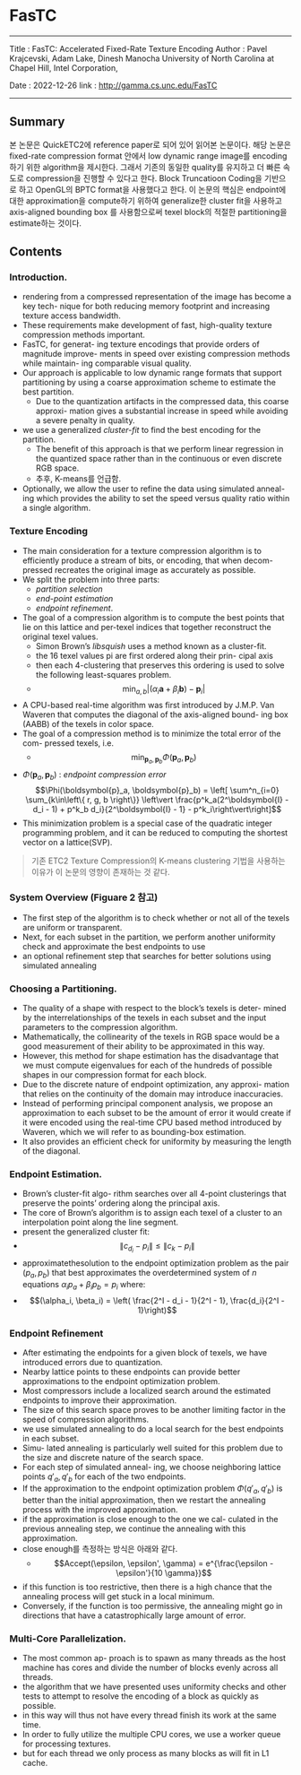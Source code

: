 # FasTC
---
Title : FasTC: Accelerated Fixed-Rate Texture Encoding 
Author : Pavel Krajcevski, Adam Lake, Dinesh Manocha
University of North Carolina at Chapel Hill, Intel Corporation, 

Date : 2022-12-26
link : http://gamma.cs.unc.edu/FasTC

---

## Summary 
 본 논문은 QuickETC2에 reference paper로 되어 있어 읽어본 논문이다. 해당 논문은 fixed-rate compression format 안에서 low dynamic range image를 encoding하기 위한 algorithm을 제시한다. 그래서 기존의 동일한 quality를 유지하고 더 빠른 속도로 compression을 진행할 수 있다고 한다. Block Truncatioon Coding을 기반으로 하고 OpenGL의 BPTC format을 사용했다고 한다. 이 논문의 핵심은 endpoint에 대한 approximation을 compute하기 위하여 generalize한 cluster fit을 사용하고 axis-aligned bounding box 를 사용함으로써  texel block의 적절한 partitioning을 estimate하는 것이다. 
 
## Contents 

### Introduction.
- rendering from a compressed representation of the image has become a key tech- nique for both reducing memory footprint and increasing texture access bandwidth.
- These requirements make development of fast, high-quality texture compression methods important.
- FasTC, for generat- ing texture encodings that provide orders of magnitude improve- ments in speed over existing compression methods while maintain- ing comparable visual quality.
- Our approach is applicable to low dynamic range formats that support partitioning by using a coarse approximation scheme to estimate the best partition.
	- Due to the quantization artifacts in the compressed data, this coarse approxi- mation gives a substantial increase in speed while avoiding a severe penalty in quality.
- we use a generalized _cluster-fit_ to find the best encoding for the partition.
	- The benefit of this approach is that we perform linear regression in the quantized space rather than in the continuous or even discrete RGB space.
	- 추후, K-means를 언급함.
- Optionally, we allow the user to refine the data using simulated anneal- ing which provides the ability to set the speed versus quality ratio within a single algorithm.

### Texture Encoding
- The main consideration for a texture compression algorithm is to efficiently produce a stream of bits, or encoding, that when decom- pressed recreates the original image as accurately as possible.
- We split the problem into three parts: 
	- _partition selection_ 
	- _end-point estimation_
	- _endpoint refinement_.
- The goal of a compression algorithm is to compute the best points that lie on this lattice and per-texel indices that together reconstruct the original texel values.
	- Simon Brown’s _libsquish_ uses a method known as a cluster-fit.
	- the 16 texel values pi are first ordered along their prin- cipal axis
	- then each 4-clustering that preserves this ordering is used to solve the following least-squares problem.
	- $$\min_{a,b} \left\vert (\alpha_i \boldsymbol{a} + \beta_i \boldsymbol{b}) - \boldsymbol{p}_i\right\vert$$
- A CPU-based real-time algorithm was first introduced by J.M.P. Van Waveren that computes the diagonal of the axis-aligned bound- ing box (AABB) of the texels in color space.
- The goal of a compression method is to minimize the total error of the com- pressed texels, i.e.
	- $$\min_{\boldsymbol{p}_a, \boldsymbol{p}_b} \Phi (\boldsymbol{p}_a, \boldsymbol{p}_b)$$
- $\Phi(\boldsymbol{p}_a, \boldsymbol{p}_b)$ : _endpoint compression error_
$$\Phi(\boldsymbol{p}_a, \boldsymbol{p}_b) = \left[ \sum^n_{i=0} \sum_{k\in\left\{ r, g, b \right\}} \left\vert \frac{p^k_a(2^\boldsymbol{I} - d_i - 1) + p^k_b d_i}{2^\boldsymbol{I} - 1} - p^k_i\right\vert\right]$$
- This minimization problem is a special case of the quadratic integer programming problem, and it can be reduced to computing the shortest vector on a lattice(SVP).

> 기존 ETC2 Texture Compression의 K-means clustering 기법을 사용하는 이유가 이 논문의 영향이 존재하는 것 같다.


### System Overview (Figuare 2 참고)
- The first step of the algorithm is to check whether or not all of the texels are uniform or transparent.
- Next, for each subset in the partition, we perform another uniformity check and approximate the best endpoints to use
- an optional refinement step that searches for better solutions using simulated annealing

### Choosing a Partitioning.
- The quality of a shape with respect to the block’s texels is deter- mined by the interrelationships of the texels in each subset and the input parameters to the compression algorithm.
- Mathematically, the collinearity of the texels in RGB space would be a good measurement of their ability to be approximated in this way.
- However, this method for shape estimation has the disadvantage that we must compute eigenvalues for each of the hundreds of possible shapes in our compression format for each block.
- Due to the discrete nature of endpoint optimization, any approxi- mation that relies on the continuity of the domain may introduce inaccuracies.
- Instead of performing principal component analysis, we propose an approximation to each subset to be the amount of error it would create if it were encoded using the real-time CPU based method introduced by Waveren, which we will refer to as bounding-box estimation.
- It also provides an efficient check for uniformity by measuring the length of the diagonal.

### Endpoint Estimation.
- Brown’s cluster-fit algo- rithm searches over all 4-point clusterings that preserve the points’ ordering along the principal axis.
- The core of Brown’s algorithm is to assign each texel of a cluster to an interpolation point along the line segment.
- present the generalized cluster fit:
- $$\lVert c_{d_i} - p_i \rVert \leq \lVert c_k - p_i \rVert$$
- approximatethesolution to the endpoint optimization problem as the pair $(p_a, p_b)$ that best approximates the overdetermined system of $n$ equations $\alpha_i p_a + \beta_i p_b = p_i$ where:
- $$(\alpha_i, \beta_i) = \left( \frac{2^I - d_i - 1}{2^I - 1}, \frac{d_i}{2^I - 1}\right)$$

### Endpoint Refinement
- After estimating the endpoints for a given block of texels, we have introduced errors due to quantization.
- Nearby lattice points to these endpoints can provide better approximations to the endpoint optimization problem.
- Most compressors include a localized search around the estimated endpoints to improve their approximation.
- The size of this search space proves to be another limiting factor in the speed of compression algorithms.
- we use simulated annealing to do a local search for the best endpoints in each subset.
- Simu- lated annealing is particularly well suited for this problem due to the size and discrete nature of the search space.
- For each step of simulated anneal- ing, we choose neighboring lattice points $q'_a,q'_b$ for each of the two endpoints.
- If the approximation to the endpoint optimization problem $\Phi(q'_a , q'_b )$ is better than the initial approximation, then we restart the annealing process with the improved approximation.
- if the approximation is close enough to the one we cal- culated in the previous annealing step, we continue the annealing with this approximation.
- close enough를 측정하는 방식은 아래와 같다.
	- $$Accept(\epsilon, \epsilon', \gamma) = e^{\frac{\epsilon - \epsilon'}{10 \gamma}}$$
- if this function is too restrictive, then there is a high chance that the annealing process will get stuck in a local minimum.
- Conversely, if the function is too permissive, the annealing might go in directions that have a catastrophically large amount of error.

### Multi-Core Parallelization.
- The most common ap- proach is to spawn as many threads as the host machine has cores and divide the number of blocks evenly across all threads.
- the algorithm that we have presented uses uniformity checks and other tests to attempt to resolve the encoding of a block as quickly as possible.
- in this way will thus not have every thread finish its work at the same time.
- In order to fully utilize the multiple CPU cores, we use a worker queue for processing textures.
- but for each thread we only process as many blocks as will fit in L1 cache.